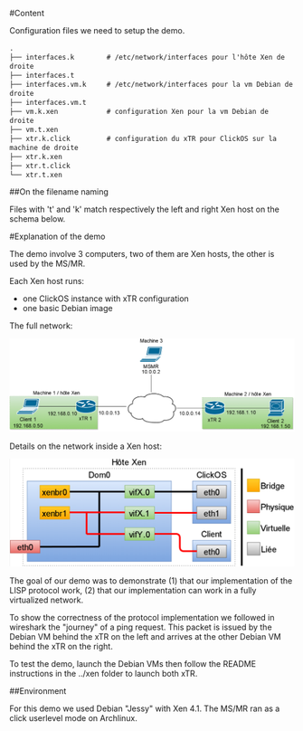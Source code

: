 #Content

Configuration files we need to setup the demo.

```
.
├── interfaces.k		# /etc/network/interfaces pour l'hôte Xen de droite
├── interfaces.t
├── interfaces.vm.k		# /etc/network/interfaces pour la vm Debian de droite
├── interfaces.vm.t
├── vm.k.xen			# configuration Xen pour la vm Debian de droite
├── vm.t.xen
├── xtr.k.click			# configuration du xTR pour ClickOS sur la machine de droite
├── xtr.k.xen
├── xtr.t.click
└── xtr.t.xen
```

##On the filename naming

Files with 't' and 'k' match respectively the left and right Xen host on the schema below.

#Explanation of the demo

The demo involve 3 computers, two of them are Xen hosts, the other is used by the MS/MR.

Each Xen host runs:

- one ClickOS instance with xTR configuration
- one basic Debian image

The full network:

![Demo: Full network topology](./topology_demo.png)

Details on the network inside a Xen host:

![Demo: Xen network](./xen_network_demo.png)

The goal of our demo was to demonstrate (1) that our implementation of the LISP protocol work, (2) that our implementation can work in a fully virtualized network.

To show the correctness of the protocol implementation we followed in wireshark the "journey" of a ping request. This packet is issued by the Debian VM behind the xTR on the left and arrives at the other Debian VM behind the xTR on the right.

To test the demo, launch the Debian VMs then follow the README instructions in the ../xen folder to launch both xTR.

##Environment

For this demo we used Debian "Jessy" with Xen 4.1. The MS/MR ran as a click userlevel mode on Archlinux.
